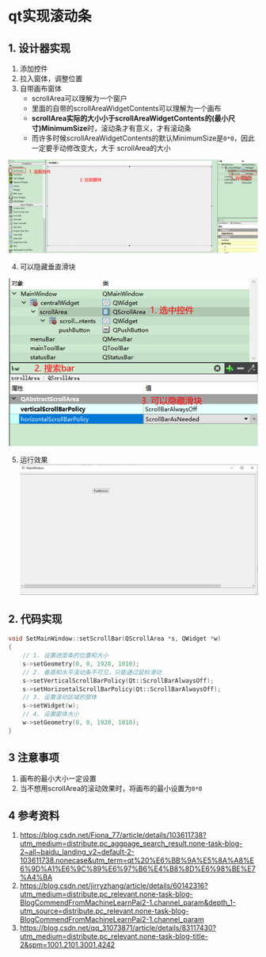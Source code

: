 # qt实现滚动条    
## 1. 设计器实现   
1. 添加控件    
2. 拉入窗体，调整位置    
3. 自带画布窗体   
	- scrollArea可以理解为一个窗户    
	- 里面的自带的scrollAreaWidgetContents可以理解为一个画布   
	- **scrollArea实际的大小小于scrollAreaWidgetContents的(最小尺寸)MinimumSize**时，滚动条才有意义，才有滚动条   
	- 而许多时候scrollAreaWidgetContents的默认MinimumSize是`0*0`，因此一定要手动修改变大，大于  scrollArea的大小     

![76-1](./img/76-1.png)  

4. 可以隐藏垂直滑块    

![76-2](./img/76-2.png)   

5. 运行效果   
![76-3](./img/76-3.png)   

## 2. 代码实现   
```C++
void SetMainWindow::setScrollBar(QScrollArea *s, QWidget *w)
{
    // 1. 设置进度条的位置和大小
    s->setGeometry(0, 0, 1920, 1010);
    // 2. 垂直和水平滚动条不可见，只能通过鼠标滑动
    s->setVerticalScrollBarPolicy(Qt::ScrollBarAlwaysOff);
    s->setHorizontalScrollBarPolicy(Qt::ScrollBarAlwaysOff);
    // 3. 设置滚动区域的窗体
    s->setWidget(w);
    // 4. 设置窗体大小
    w->setGeometry(0, 0, 1920, 1010);
}
```

## 3 注意事项    
1. 画布的最小大小一定设置    
2. 当不想用scrollArea的滚动效果时，将画布的最小设置为`0*0`   


## 4 参考资料   
1. https://blog.csdn.net/Fiona_77/article/details/103611738?utm_medium=distribute.pc_aggpage_search_result.none-task-blog-2~all~baidu_landing_v2~default-2-103611738.nonecase&utm_term=qt%20%E6%BB%9A%E5%8A%A8%E6%9D%A1%E6%9C%89%E6%97%B6%E4%B8%8D%E6%98%BE%E7%A4%BA    
2. https://blog.csdn.net/jirryzhang/article/details/60142316?utm_medium=distribute.pc_relevant.none-task-blog-BlogCommendFromMachineLearnPai2-1.channel_param&depth_1-utm_source=distribute.pc_relevant.none-task-blog-BlogCommendFromMachineLearnPai2-1.channel_param    
3. https://blog.csdn.net/qq_31073871/article/details/83117430?utm_medium=distribute.pc_relevant.none-task-blog-title-2&spm=1001.2101.3001.4242   